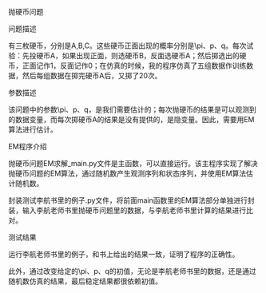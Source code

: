 抛硬币问题

问题描述

有三枚硬币，分别是A,B,C。这些硬币正面出现的概率分别是\pi、p、q。每次试验：先投硬币A，如果出现正面，则选硬币B，反面选硬币A；然后掷选出的硬币，正面记作1，反面记作0；在仿真的时候，我的程序仿真了五组数据作训练数据，然后每组数据在掷完硬币A后，又掷了20次。

参数描述

该问题中的参数\pi、p、q，是我们需要估计的；每次抛硬币的结果是可以观测到的数据变量，而每次掷硬币A的结果是没有提供的，是隐变量。因此，需要用EM算法进行估计。



EM程序介绍

抛硬币问题EM求解_main.py文件是主函数，可以直接运行。该主程序实现了解决抛硬币问题的EM算法，通过随机数产生观测序列和状态序列，并使用EM算法估计随机数。

封装测试李航书里的例子.py文件，将前面main函数里的EM算法部分单独进行封装，输入李航老师书里抛硬币问题里的数据，与李航老师书里计算的结果进行比对。



测试结果

运行李航老师书里的例子，和书上给出的结果一致，证明了程序的正确性。

此外，通过改变给定的\pi、p、q的初值，无论是李航老师书里的数据，还是通过随机数仿真的结果，最后稳定结果都很依赖初值。


